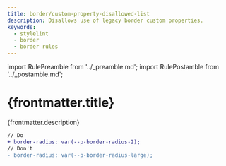 ```yaml
---
title: border/custom-property-disallowed-list
description: Disallows use of legacy border custom properties.
keywords:
  - stylelint
  - border
  - border rules
---
```


import RulePreamble from '../_preamble.md';
import RulePostamble from '../_postamble.md';

# {frontmatter.title}

<Lede>{frontmatter.description}</Lede>

<RulePreamble category="border" />

```diff
// Do
+ border-radius: var(--p-border-radius-2);
// Don't
- border-radius: var(--p-border-radius-large);
```

<RulePostamble />
